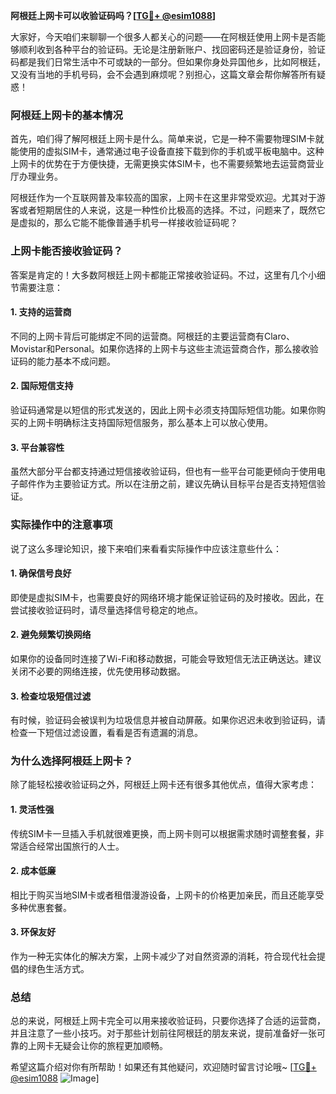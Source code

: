 **阿根廷上网卡可以收验证码吗？[[TG💪+ @esim1088](https://t.me/s/esim1088)]**

大家好，今天咱们来聊聊一个很多人都关心的问题——在阿根廷使用上网卡是否能够顺利收到各种平台的验证码。无论是注册新账户、找回密码还是验证身份，验证码都是我们日常生活中不可或缺的一部分。但如果你身处异国他乡，比如阿根廷，又没有当地的手机号码，会不会遇到麻烦呢？别担心，这篇文章会帮你解答所有疑惑！

### 阿根廷上网卡的基本情况

首先，咱们得了解阿根廷上网卡是什么。简单来说，它是一种不需要物理SIM卡就能使用的虚拟SIM卡，通常通过电子设备直接下载到你的手机或平板电脑中。这种上网卡的优势在于方便快捷，无需更换实体SIM卡，也不需要频繁地去运营商营业厅办理业务。

阿根廷作为一个互联网普及率较高的国家，上网卡在这里非常受欢迎。尤其对于游客或者短期居住的人来说，这是一种性价比极高的选择。不过，问题来了，既然它是虚拟的，那么它能不能像普通手机号一样接收验证码呢？

### 上网卡能否接收验证码？

答案是肯定的！大多数阿根廷上网卡都能正常接收验证码。不过，这里有几个小细节需要注意：

#### 1. **支持的运营商**
   不同的上网卡背后可能绑定不同的运营商。阿根廷的主要运营商有Claro、Movistar和Personal。如果你选择的上网卡与这些主流运营商合作，那么接收验证码的能力基本不成问题。

#### 2. **国际短信支持**
   验证码通常是以短信的形式发送的，因此上网卡必须支持国际短信功能。如果你购买的上网卡明确标注支持国际短信服务，那么基本上可以放心使用。

#### 3. **平台兼容性**
   虽然大部分平台都支持通过短信接收验证码，但也有一些平台可能更倾向于使用电子邮件作为主要验证方式。所以在注册之前，建议先确认目标平台是否支持短信验证。

### 实际操作中的注意事项

说了这么多理论知识，接下来咱们来看看实际操作中应该注意些什么：

#### 1. **确保信号良好**
   即使是虚拟SIM卡，也需要良好的网络环境才能保证验证码的及时接收。因此，在尝试接收验证码时，请尽量选择信号稳定的地点。

#### 2. **避免频繁切换网络**
   如果你的设备同时连接了Wi-Fi和移动数据，可能会导致短信无法正确送达。建议关闭不必要的网络连接，优先使用移动数据。

#### 3. **检查垃圾短信过滤**
   有时候，验证码会被误判为垃圾信息并被自动屏蔽。如果你迟迟未收到验证码，请检查一下短信过滤设置，看看是否有遗漏的消息。

### 为什么选择阿根廷上网卡？

除了能轻松接收验证码之外，阿根廷上网卡还有很多其他优点，值得大家考虑：

#### 1. **灵活性强**
   传统SIM卡一旦插入手机就很难更换，而上网卡则可以根据需求随时调整套餐，非常适合经常出国旅行的人士。

#### 2. **成本低廉**
   相比于购买当地SIM卡或者租借漫游设备，上网卡的价格更加亲民，而且还能享受多种优惠套餐。

#### 3. **环保友好**
   作为一种无实体化的解决方案，上网卡减少了对自然资源的消耗，符合现代社会提倡的绿色生活方式。

### 总结

总的来说，阿根廷上网卡完全可以用来接收验证码，只要你选择了合适的运营商，并且注意了一些小技巧。对于那些计划前往阿根廷的朋友来说，提前准备好一张可靠的上网卡无疑会让你的旅程更加顺畅。

希望这篇介绍对你有所帮助！如果还有其他疑问，欢迎随时留言讨论哦~ [[TG💪+ @esim1088](https://t.me/s/esim1088) ![Image](https://i.postimg.cc/4NQfJmqS/Snipaste-2025-05-13-00-14-12.png)]